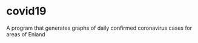 # covid19
A program that generates graphs of daily confirmed coronavirus cases for areas of Enland 

